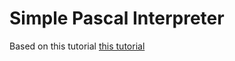 # Simple Pascal Interpreter

Based on this tutorial [this tutorial](https://ruslanspivak.com/lsbasi-part1/)
